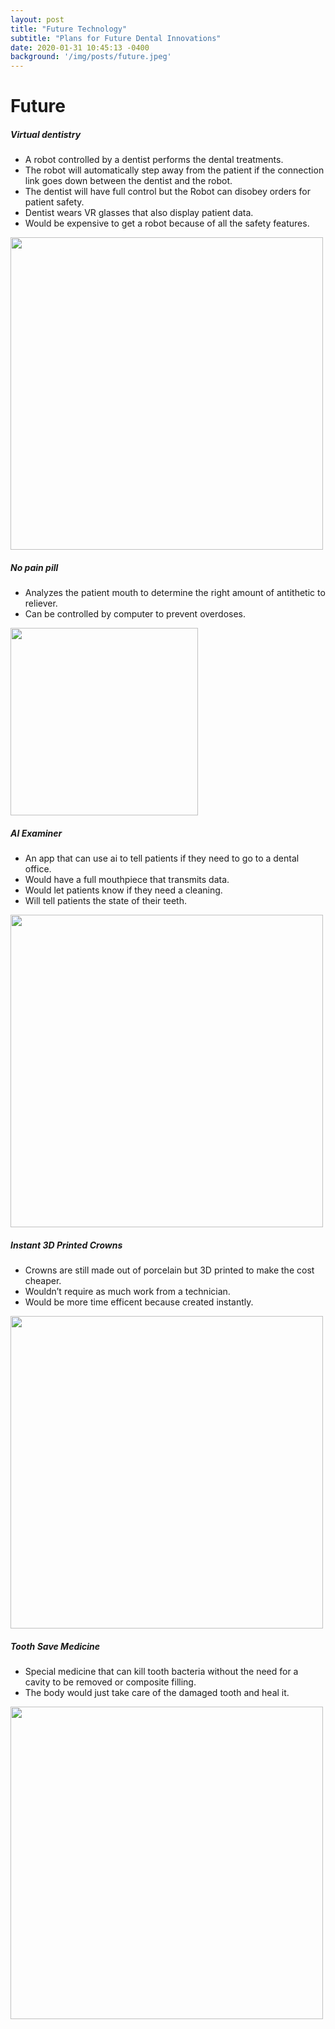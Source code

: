 ```yaml
---
layout: post
title: "Future Technology"
subtitle: "Plans for Future Dental Innovations"
date: 2020-01-31 10:45:13 -0400
background: '/img/posts/future.jpeg'
---
```


# Future
##### Virtual dentistry
* A robot controlled by a dentist performs the dental treatments.
* The robot will automatically step away from the patient if the connection link goes down between the dentist and the robot.
* The dentist will have full control but the Robot can disobey orders for patient safety.
* Dentist wears VR glasses that also display patient data.
* Would be expensive to get a robot because of all the safety features. <br>
<img src="../../../img/posts/future/dental-robot.jpg" class="img-fluid" width="500">

##### No pain pill
* Analyzes the patient mouth to determine the right amount of antithetic to reliever.
* Can be controlled by computer to prevent overdoses. <br>
<img src="../../../img/posts/future/pill.png" class="img-fluid" width="300">

##### AI Examiner
* An app that can use ai to tell patients if they need to go to a dental office.
* Would have a full mouthpiece that transmits data.
* Would let patients know if they need a cleaning.
* Will tell patients the state of their teeth. <br>
<img src="../../../img/posts/future/ai-app.jpg" class="img-fluid" width="500">

##### Instant 3D Printed Crowns
* Crowns are still made out of porcelain but 3D printed to make the cost cheaper.
* Wouldn’t require as much work from a technician.
* Would be more time efficent because created instantly. <br>
<img src="../../../img/posts/future/3d-printed-crowns.jpg" class="img-fluid" width="500">

##### Tooth Save Medicine
* Special medicine that can kill tooth bacteria without the need for a cavity to be removed or composite filling.
* The body would just take care of the damaged tooth and heal it. <br>
<img src="../../../img/posts/future/tooth-save-medicine.png" class="img-fluid" width="500">
